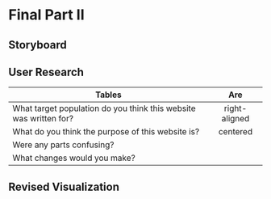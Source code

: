 # Final Part II 

## Storyboard


## User Research 

| Tables        | Are           |
| ------------- |:-------------:| 
| What target population do you think this website was written for?| right-aligned |
| What do you think the purpose of this website is?| centered      |   
| Were any parts confusing? |     |    
| What changes would you make? | | 

## Revised Visualization 
